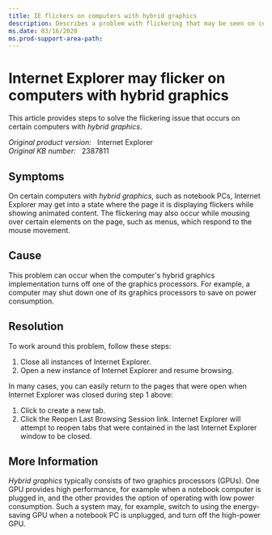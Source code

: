 ```yaml
---
title: IE flickers on computers with hybrid graphics
description: Describes a problem with flickering that may be seen on certain notebook POCs, and describes a workaround.
ms.date: 03/16/2020
ms.prod-support-area-path: 
---
```

# Internet Explorer may flicker on computers with hybrid graphics

This article provides steps to solve the flickering issue that occurs on certain computers with *hybrid graphics*.

_Original product version:_ &nbsp; Internet Explorer  
_Original KB number:_ &nbsp; 2387811

## Symptoms

On certain computers with *hybrid graphics*, such as notebook PCs, Internet Explorer may get into a state where the page it is displaying flickers while showing animated content. The flickering may also occur while mousing over certain elements on the page, such as menus, which respond to the mouse movement.

## Cause

This problem can occur when the computer's hybrid graphics implementation turns off one of the graphics processors. For example, a computer may shut down one of its graphics processors to save on power consumption.

## Resolution

To work around this problem, follow these steps:

1. Close all instances of Internet Explorer.
2. Open a new instance of Internet Explorer and resume browsing.

In many cases, you can easily return to the pages that were open when Internet Explorer was closed during step 1 above:

1. Click to create a new tab.
2. Click the Reopen Last Browsing Session link. Internet Explorer will attempt to reopen tabs that were contained in the last Internet Explorer window to be closed.

## More Information

*Hybrid graphics* typically consists of two graphics processors (GPUs). One GPU provides high performance, for example when a notebook computer is plugged in, and the other provides the option of operating with low power consumption. Such a system may, for example, switch to using the energy- saving GPU when a notebook PC is unplugged, and turn off the high-power GPU.
